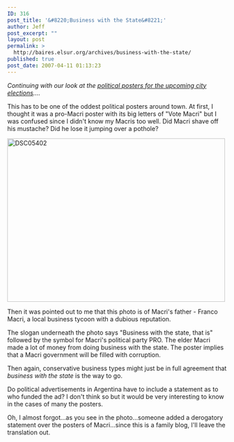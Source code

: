 ```yaml
---
ID: 316
post_title: '&#8220;Business with the State&#8221;'
author: Jeff
post_excerpt: ""
layout: post
permalink: >
  http://baires.elsur.org/archives/business-with-the-state/
published: true
post_date: 2007-04-11 01:13:23
---
```

<em>Continuing with our look at the <a href="http://baires.elsur.org/archives/imagine-a-clean-buenos-aires/">political posters for the upcoming city elections</a>....</em>

This has to be one of the oddest political posters around town. At first, I thought it was a pro-Macri poster with its big letters of "Vote Macri" but I was confused since I didn't know my Macris too well. Did Macri shave off his mustache? Did he lose it jumping over a pothole? 

<a data-flickr-embed="true"  href="https://www.flickr.com/photos/jeffbarry/25563091832/in/datetaken/" title="DSC05402"><img src="https://farm2.staticflickr.com/1588/25563091832_6fded9b775.jpg" width="500" height="375" alt="DSC05402"></a> 

Then it was pointed out to me that this photo is of Macri's father - Franco Macri, a local business tycoon with a dubious reputation.

The slogan underneath the photo says "Business with the state, that is" followed by the symbol for Macri's political party PRO.  The elder Macri made a lot of money from doing business with the state. The poster implies that a Macri government will be filled with corruption.

Then again, conservative business types might just be in full agreement that <em>business with the state</em> is the way to go.

Do political advertisements in Argentina have to include a statement as to who funded the ad? I don't think so but it would be very interesting to know in the cases of many the posters.

Oh, I almost forgot...as you see in the photo...someone added a derogatory statement over the posters of Macri...since this is a family blog, I'll leave the translation out.
